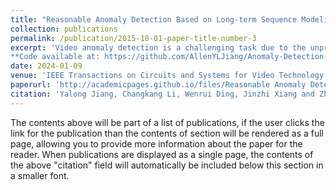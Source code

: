 ```yaml
---
title: "Reasonable Anomaly Detection Based on Long-term Sequence Modeling" 
collection: publications
permalink: /publication/2015-10-01-paper-title-number-3
excerpt: 'Video anomaly detection is a challenging task due to the unpredictable nature of abnormal actions, sophisticated semantics and a lack in training data. The visual representations of most existing approaches are limited by short-term sequences which cannot provide necessary clues for achieving reasonable detections. In this paper, we propose to comprehensively represent the motion patterns in human actions by learning from long-term sequences. Firstly, a Stacked State Machine (SSM) model with distinctive basis functions is proposed to represent the temporal dependencies which are consistent across long-term observations. Secondly, the dependencies are leveraged in filtering out problematic motion estimations which are influenced by short-term observation noises, plausible motion parameters are obtained in this way. Finally, SSM model predicts future states based on past ones, the divergence between the predictions with inherent normal patterns and observed ones determines anomalies which violate normal motion patterns. To address the challenges in drone-based surveillance, a dataset which is more diversified than existing ones is built. Extensive experiments are carried out to evaluate the proposed approach on the dataset and existing ones. Improvements over state-of-the-art methods can be observed.<br />
**Code available at: https://github.com/AllenYLJiang/Anomaly-Detection-in-Sequences** '
date: 2024-01-09
venue: 'IEEE Transactions on Circuits and Systems for Video Technology'
paperurl: 'http://academicpages.github.io/files/Reasonable Anomaly Detection Based on Long-term Sequence Modeling.pdf'
citation: 'Yalong Jiang, Changkang Li, Wenrui Ding, Jinzhi Xiang and Zheru Chi. "Reasonable Anomaly Detection Based on Long-term Sequence Modeling." in IEEE Transactions on Circuits and Systems for Video Technology, 2024.' 
---
```


The contents above will be part of a list of publications, if the user clicks the link for the publication than the contents of section will be rendered as a full page, allowing you to provide more information about the paper for the reader. When publications are displayed as a single page, the contents of the above "citation" field will automatically be included below this section in a smaller font.
